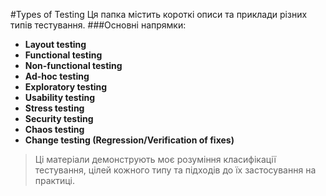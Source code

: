 #Types of Testing
Ця папка містить короткі описи та приклади різних типів тестування.
###Основні напрямки:
- **Layout testing**
- **Functional testing**
- **Non-functional testing**
- **Ad-hoc testing**
- **Exploratory testing**
- **Usability testing**
- **Stress testing**
- **Security testing**
- **Chaos testing**
- **Change testing (Regression/Verification of fixes)**
> Ці матеріали демонструють моє розуміння класифікації тестування, цілей кожного типу та підходів до їх застосування на практиці.
